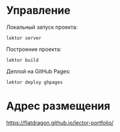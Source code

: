 # Управление

Локальный запуск проекта:
```shell script
lektor server
```

Построение проекта:
```shell script
lektor build
```

Деплой на GitHub Pages:
```shell script
lektor deploy ghpages
```

# Адрес размещения
https://flatdragon.github.io/lector-portfolio/

